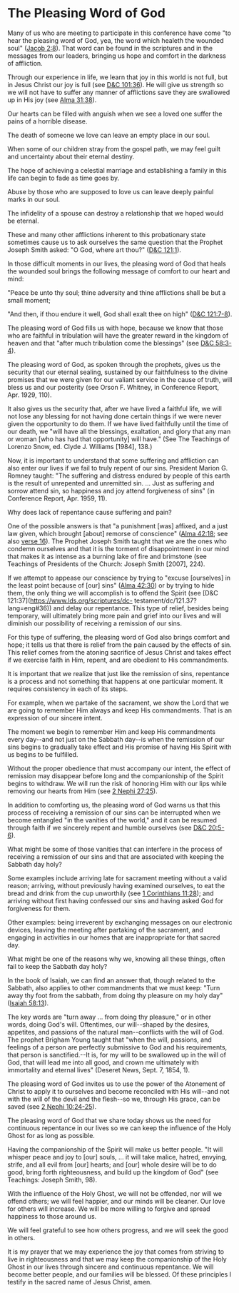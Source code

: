 # The Pleasing Word of God

Many of us who are meeting to participate in this conference have come "to
hear the pleasing word of God, yea, the word which healeth the wounded soul"
([Jacob 2:8](https://www.lds.org/scriptures/bofm/jacob/2.8?lang=eng#7)). That
word can be found in the scriptures and in the messages from our leaders,
bringing us hope and comfort in the darkness of affliction.

Through our experience in life, we learn that joy in this world is not full,
but in Jesus Christ our joy is full (see [D&amp;C
101:36](https://www.lds.org/scriptures/dc-testament/dc/101.36?lang=eng#35)).
He will give us strength so we will not have to suffer any manner of
afflictions save they are swallowed up in His joy (see [Alma
31:38](https://www.lds.org/scriptures/bofm/alma/31.38?lang=eng#37)).

Our hearts can be filled with anguish when we see a loved one suffer the pains
of a horrible disease.

The death of someone we love can leave an empty place in our soul.

When some of our children stray from the gospel path, we may feel guilt and
uncertainty about their eternal destiny.

The hope of achieving a celestial marriage and establishing a family in this
life can begin to fade as time goes by.

Abuse by those who are supposed to love us can leave deeply painful marks in
our soul.

The infidelity of a spouse can destroy a relationship that we hoped would be
eternal.

These and many other afflictions inherent to this probationary state sometimes
cause us to ask ourselves the same question that the Prophet Joseph Smith
asked: "O God, where art thou?" ([D&amp;C
121:1](https://www.lds.org/scriptures/dc-testament/dc/121.1?lang=eng#0)).

In those difficult moments in our lives, the pleasing word of God that heals
the wounded soul brings the following message of comfort to our heart and
mind:

"Peace be unto thy soul; thine adversity and thine afflictions shall be but a
small moment;

"And then, if thou endure it well, God shall exalt thee on high" ([D&amp;C
121:7-8](https://www.lds.org/scriptures/dc-testament/dc/121.7-8?lang=eng#6)).

The pleasing word of God fills us with hope, because we know that those who
are faithful in tribulation will have the greater reward in the kingdom of
heaven and that "after much tribulation come the blessings" (see [D&amp;C
58:3-4](https://www.lds.org/scriptures/dc-testament/dc/58.3-4?lang=eng#2)).

The pleasing word of God, as spoken through the prophets, gives us the
security that our eternal sealing, sustained by our faithfulness to the divine
promises that we were given for our valiant service in the cause of truth,
will bless us and our posterity (see Orson F. Whitney, in Conference Report,
Apr. 1929, 110).

It also gives us the security that, after we have lived a faithful life, we
will not lose any blessing for not having done certain things if we were never
given the opportunity to do them. If we have lived faithfully until the time
of our death, we "will have all the blessings, exaltation, and glory that any
man or woman [who has had that opportunity] will have." (See The Teachings of
Lorenzo Snow, ed. Clyde J. Williams [1984], 138.)

Now, it is important to understand that some suffering and affliction can also
enter our lives if we fail to truly repent of our sins. President Marion G.
Romney taught: "The suffering and distress endured by people of this earth is
the result of unrepented and unremitted sin. ... Just as suffering and sorrow
attend sin, so happiness and joy attend forgiveness of sins" (in Conference
Report, Apr. 1959, 11).

Why does lack of repentance cause suffering and pain?

One of the possible answers is that "a punishment [was] affixed, and a just
law given, which brought [about] remorse of conscience" ([Alma
42:18](https://www.lds.org/scriptures/bofm/alma/42.18?lang=eng#17); see also
[verse 16](https://www.lds.org/scriptures/bofm/alma/42.16?lang=eng#15)). The
Prophet Joseph Smith taught that we are the ones who condemn ourselves and
that it is the torment of disappointment in our mind that makes it as intense
as a burning lake of fire and brimstone (see Teachings of Presidents of the
Church: Joseph Smith [2007], 224).

If we attempt to appease our conscience by trying to "excuse [ourselves] in
the least point because of [our] sins" ([Alma
42:30](https://www.lds.org/scriptures/bofm/alma/42.30?lang=eng#29)) or by
trying to hide them, the only thing we will accomplish is to offend the Spirit
(see [D&amp;C 121:37](https://www.lds.org/scriptures/dc-
testament/dc/121.37?lang=eng#36)) and delay our repentance. This type of
relief, besides being temporary, will ultimately bring more pain and grief
into our lives and will diminish our possibility of receiving a remission of
our sins.

For this type of suffering, the pleasing word of God also brings comfort and
hope; it tells us that there is relief from the pain caused by the effects of
sin. This relief comes from the atoning sacrifice of Jesus Christ and takes
effect if we exercise faith in Him, repent, and are obedient to His
commandments.

It is important that we realize that just like the remission of sins,
repentance is a process and not something that happens at one particular
moment. It requires consistency in each of its steps.

For example, when we partake of the sacrament, we show the Lord that we are
going to remember Him always and keep His commandments. That is an expression
of our sincere intent.

The moment we begin to remember Him and keep His commandments every day--and
not just on the Sabbath day--is when the remission of our sins begins to
gradually take effect and His promise of having His Spirit with us begins to
be fulfilled.

Without the proper obedience that must accompany our intent, the effect of
remission may disappear before long and the companionship of the Spirit begins
to withdraw. We will run the risk of honoring Him with our lips while removing
our hearts from Him (see [2 Nephi
27:25](https://www.lds.org/scriptures/bofm/2-ne/27.25?lang=eng#24)).

In addition to comforting us, the pleasing word of God warns us that this
process of receiving a remission of our sins can be interrupted when we become
entangled "in the vanities of the world," and it can be resumed through faith
if we sincerely repent and humble ourselves (see [D&amp;C
20:5-6](https://www.lds.org/scriptures/dc-testament/dc/20.5-6?lang=eng#4)).

What might be some of those vanities that can interfere in the process of
receiving a remission of our sins and that are associated with keeping the
Sabbath day holy?

Some examples include arriving late for sacrament meeting without a valid
reason; arriving, without previously having examined ourselves, to eat the
bread and drink from the cup unworthily (see [1 Corinthians
11:28](https://www.lds.org/scriptures/nt/1-cor/11.28?lang=eng#27)); and
arriving without first having confessed our sins and having asked God for
forgiveness for them.

Other examples: being irreverent by exchanging messages on our electronic
devices, leaving the meeting after partaking of the sacrament, and engaging in
activities in our homes that are inappropriate for that sacred day.

What might be one of the reasons why we, knowing all these things, often fail
to keep the Sabbath day holy?

In the book of Isaiah, we can find an answer that, though related to the
Sabbath, also applies to other commandments that we must keep: "Turn away thy
foot from the sabbath, from doing thy pleasure on my holy day" ([Isaiah
58:13](https://www.lds.org/scriptures/ot/isa/58.13?lang=eng#12)).

The key words are "turn away ... from doing thy pleasure," or in other words,
doing God's will. Oftentimes, our will--shaped by the desires, appetites, and
passions of the natural man--conflicts with the will of God. The prophet
Brigham Young taught that "when the will, passions, and feelings of a person
are perfectly submissive to God and his requirements, that person is
sanctified.--It is, for my will to be swallowed up in the will of God, that
will lead me into all good, and crown me ultimately with immortality and
eternal lives" (Deseret News, Sept. 7, 1854, 1).

The pleasing word of God invites us to use the power of the Atonement of
Christ to apply it to ourselves and become reconciled with His will--and not
with the will of the devil and the flesh--so we, through His grace, can be
saved (see [2 Nephi
10:24-25](https://www.lds.org/scriptures/bofm/2-ne/10.24-25?lang=eng#23)).

The pleasing word of God that we share today shows us the need for continuous
repentance in our lives so we can keep the influence of the Holy Ghost for as
long as possible.

Having the companionship of the Spirit will make us better people. "It will
whisper peace and joy to [our] souls, ... it will take malice, hatred, envying,
strife, and all evil from [our] hearts; and [our] whole desire will be to do
good, bring forth righteousness, and build up the kingdom of God" (see
Teachings: Joseph Smith, 98).

With the influence of the Holy Ghost, we will not be offended, nor will we
offend others; we will feel happier, and our minds will be cleaner. Our love
for others will increase. We will be more willing to forgive and spread
happiness to those around us.

We will feel grateful to see how others progress, and we will seek the good in
others.

It is my prayer that we may experience the joy that comes from striving to
live in righteousness and that we may keep the companionship of the Holy Ghost
in our lives through sincere and continuous repentance. We will become better
people, and our families will be blessed. Of these principles I testify in the
sacred name of Jesus Christ, amen.

